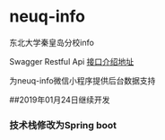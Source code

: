 # neuq-info
东北大学秦皇岛分校info

Swagger Restful Api [接口介绍地址](https://info.hhml.online/info/api/index.html)

为neuq-info微信小程序提供后台数据支持

##2019年01月24日继续开发

### 技术栈修改为Spring boot
